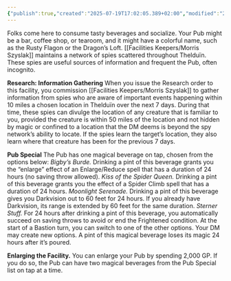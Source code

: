 ```yaml
---
{"publish":true,"created":"2025-07-19T17:02:05.389+02:00","modified":"2025-07-19T17:19:10.586+02:00","cssclasses":""}
---
```


Folks come here to consume tasty beverages and socialize. Your Pub might be a bar, coffee shop, or tearoom, and it might have a colorful name, such as the Rusty Flagon or the Dragon’s Loft. [[Facilities Keepers/Morris Szyslak]] maintains a network of spies scattered throughout Thelduïn. These spies are useful sources of information and frequent the Pub, often incognito.

**Research: Information Gathering** When you issue the Research order to this facility, you commission [[Facilities Keepers/Morris Szyslak]] to gather information from spies who are aware of important events happening within 10 miles a chosen location in Thelduïn over the next 7 days. During that time, these spies can divulge the location of any creature that is familiar to you, provided the creature is within 50 miles of the location and not hidden by magic or confined to a location that the DM deems is beyond the spy network’s ability to locate. If
the spies learn the target’s location, they also learn where that creature has been for the previous 7 days.

**Pub Special** The Pub has one magical beverage on tap, chosen from the options below:
*Bigby’s Burde.* Drinking a pint of this beverage grants you the “enlarge” effect of an Enlarge/Reduce spell that has a duration of 24 hours (no saving throw allowed).
*Kiss of the Spider Queen.* Drinking a pint of this beverage grants you the effect of a Spider Climb spell that has a duration of 24 hours.
*Moonlight Serenade.* Drinking a pint of this beverage gives you Darkvision out to 60 feet for 24 hours. If you already have Darkvision, its range is extended by 60 feet for the same duration.
*Sterner Stuff.* For 24 hours after drinking a pint of this beverage, you automatically succeed on saving throws to avoid or end the Frightened condition. At the start of a Bastion turn, you can switch to one of the other options. Your DM may create new options. A pint of this magical beverage loses its magic 24 hours after it’s poured.

**Enlarging the Facility.** You can enlarge your Pub by spending 2,000 GP. If you do so, the Pub can have two magical beverages from the Pub Special list on tap at a time.